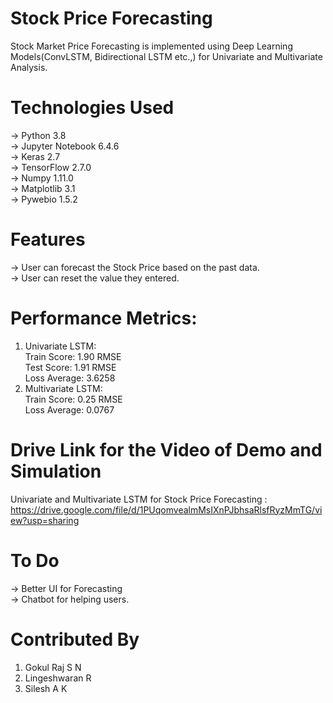 
# Stock Price Forecasting

Stock Market Price Forecasting is implemented using Deep Learning Models(ConvLSTM, Bidirectional LSTM etc.,) for Univariate and Multivariate Analysis. 

# Technologies Used
-> Python 3.8\
-> Jupyter Notebook 6.4.6\
-> Keras 2.7\
-> TensorFlow 2.7.0\
-> Numpy 1.11.0\
-> Matplotlib 3.1\
-> Pywebio 1.5.2

# Features
-> User can forecast the Stock Price based on the past data.\
-> User can reset the value they entered.

# Performance Metrics:
1. Univariate LSTM:\
   Train Score: 1.90 RMSE\
   Test Score: 1.91 RMSE\
   Loss Average: 3.6258
2. Multivariate LSTM:\
   Train Score: 0.25 RMSE\
   Loss Average: 0.0767

# Drive Link for the Video of Demo and Simulation

Univariate and Multivariate LSTM for Stock Price Forecasting : https://drive.google.com/file/d/1PUqomvealmMsIXnPJbhsaRlsfRyzMmTG/view?usp=sharing

# To Do
-> Better UI for Forecasting\
-> Chatbot for helping users.

# Contributed By
1. Gokul Raj S N
2. Lingeshwaran R
3. Silesh A K

